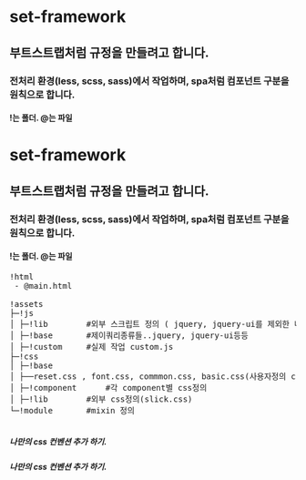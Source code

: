 # set-framework

## 부트스트랩처럼 규정을 만들려고 합니다. 

### 전처리 환경(less, scss, sass)에서 작업하며, spa처럼 컴포넌트 구분을 원칙으로 합니다. 

#### !는 폴더. @는 파일
# set-framework

## 부트스트랩처럼 규정을 만들려고 합니다. 

### 전처리 환경(less, scss, sass)에서 작업하며, spa처럼 컴포넌트 구분을 원칙으로 합니다. 

#### !는 폴더. @는 파일
<pre>
!html 
 - @main.html

!assets 
├─!js
│ ├─!lib		#외부 스크립트 정의 ( jquery, jquery-ui를 제외한 나머지)
│ ├─!base		#제이쿼리종류들..jquery, jquery-ui등등
│ ├─!custom		#실제 작업 custom.js
├─!css
│ ├─!base
│ ├──reset.css , font.css, commmon.css, basic.css(사용자정의 css mg:30px), index.css('다른 css들 @import');
│ ├─!component		#각 component별 css정의
│ ├─!lib		#외부 css정의(slick.css)
└─!module 		#mixin 정의

</pre>
##### 나만의 css 컨벤션 추가 하기. 


##### 나만의 css 컨벤션 추가 하기. 

